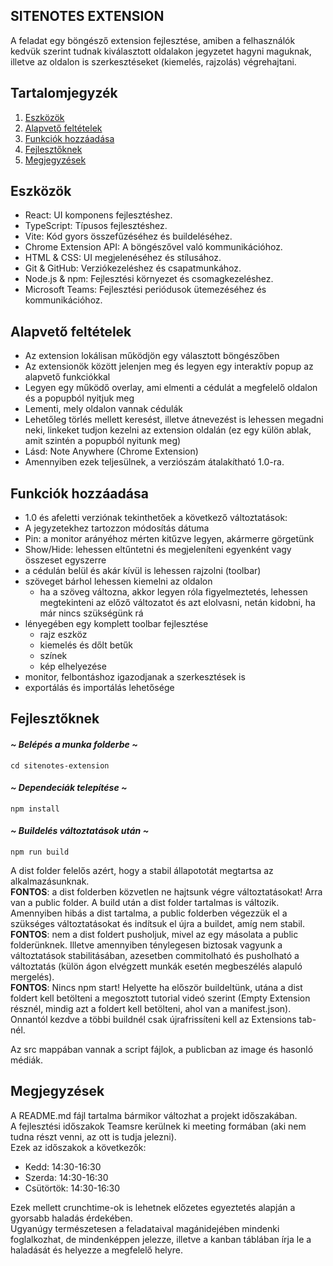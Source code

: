 SITENOTES EXTENSION
--

A feladat egy böngésző extension fejlesztése, amiben a felhasználók kedvük szerint tudnak kiválasztott oldalakon jegyzetet hagyni maguknak, illetve az oldalon is szerkesztéseket (kiemelés, rajzolás) végrehajtani.

## Tartalomjegyzék

1. [Eszközök](#eszközök)
2. [Alapvető feltételek](#alapvető-feltételek)
3. [Funkciók hozzáadása](#funkciók-hozzáadása)
4. [Fejlesztőknek](#fejlesztőknek)
4. [Megjegyzések](#megjegyzések)

## Eszközök

- React: UI komponens fejlesztéshez.
- TypeScript: Típusos fejlesztéshez.
- Vite: Kód gyors összefűzéséhez és buildeléséhez.
- Chrome Extension API: A böngészővel való kommunikációhoz.
- HTML & CSS: UI megjelenéséhez és stílusához.
- Git & GitHub: Verziókezeléshez és csapatmunkához.
- Node.js & npm: Fejlesztési környezet és csomagkezeléshez.
- Microsoft Teams: Fejlesztési periódusok ütemezéséhez és kommunikációhoz.

## Alapvető feltételek

- Az extension lokálisan működjön egy választott böngészőben
- Az extensionök között jelenjen meg és legyen egy interaktív popup az alapvető funkciókkal
- Legyen egy működő overlay, ami elmenti a cédulát a megfelelő oldalon és a popupból nyitjuk meg
- Lementi, mely oldalon vannak cédulák
- Lehetőleg törlés mellett keresést, illetve átnevezést is lehessen megadni neki, linkeket tudjon kezelni az extension oldalán (ez egy külön ablak, amit szintén a popupból nyitunk meg)
- Lásd: Note Anywhere (Chrome Extension)
- Amennyiben ezek teljesülnek, a verziószám átalakítható 1.0-ra.

## Funkciók hozzáadása

- 1.0 és afeletti verziónak tekinthetőek a következő változtatások:
- A jegyzetekhez tartozzon módosítás dátuma
- Pin: a monitor arányéhoz mérten kitűzve legyen, akármerre görgetünk
- Show/Hide: lehessen eltűntetni és megjeleníteni egyenként vagy összeset egyszerre
- a cédulán belül és akár kívül is lehessen rajzolni (toolbar)
- szöveget bárhol lehessen kiemelni az oldalon
    - ha a szöveg változna, akkor legyen róla figyelmeztetés, lehessen megtekinteni az előző változatot és azt elolvasni, netán kidobni, ha már nincs szükségünk rá
- lényegében egy komplett toolbar fejlesztése
    - rajz eszköz
    - kiemelés és dőlt betűk
    - színek
    - kép elhelyezése
- monitor, felbontáshoz igazodjanak a szerkesztések is
- exportálás és importálás lehetősége

## Fejlesztőknek

#### *~ Belépés a munka folderbe ~*
```
cd sitenotes-extension
```

#### *~ Dependeciák telepítése ~*
```
npm install
```

#### *~ Buildelés változtatások után ~*
```
npm run build
```
A dist folder felelős azért, hogy a stabil állapototát megtartsa az alkalmazásunknak.  
**FONTOS**: a dist folderben közvetlen ne hajtsunk végre változtatásokat! Arra van a public folder. A build után a dist folder tartalmas is változik. Amennyiben hibás a dist tartalma, a public folderben végezzük el a szükséges változtatásokat és indítsuk el újra a buildet, amíg nem stabil.  
**FONTOS**: nem a dist foldert pusholjuk, mivel az egy másolata a public folderünknek. Illetve amennyiben ténylegesen biztosak vagyunk a változtatások stabilitásában, azesetben commitolható és pusholható a változtatás (külön ágon elvégzett munkák esetén megbeszélés alapuló mergelés).  
**FONTOS**: Nincs npm start! Helyette ha először buildeltünk, utána a dist foldert kell betölteni a megosztott tutorial videó szerint (Empty Extension résznél, mindig azt a foldert kell betölteni, ahol van a manifest.json). Onnantól kezdve a többi buildnél csak újrafrissíteni kell az Extensions tab-nél.

Az src mappában vannak a script fájlok, a publicban az image és hasonló médiák.

## Megjegyzések

A README.md fájl tartalma bármikor változhat a projekt időszakában.  
A fejlesztési időszakok Teamsre kerülnek ki meeting formában (aki nem tudna részt venni, az ott is tudja jelezni).  
Ezek az időszakok a következők:  
- Kedd: 14:30-16:30
- Szerda: 14:30-16:30
- Csütörtök: 14:30-16:30

Ezek mellett crunchtime-ok is lehetnek előzetes egyeztetés alapján a gyorsabb haladás érdekében.  
Ugyanúgy természetesen a feladataival magánidejében mindenki foglalkozhat, de mindenképpen jelezze, illetve a kanban táblában írja le a haladását és helyezze a megfelelő helyre.